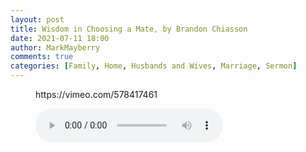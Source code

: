 ```yaml
---
layout: post
title: Wisdom in Choosing a Mate, by Brandon Chiasson
date: 2021-07-11 18:00
author: MarkMayberry
comments: true
categories: [Family, Home, Husbands and Wives, Marriage, Sermon]
---
```

<!-- wp:embed {"url":"https://vimeo.com/578417461","type":"video","providerNameSlug":"vimeo","responsive":true,"className":"wp-embed-aspect-4-3 wp-has-aspect-ratio"} -->
<figure class="wp-block-embed is-type-video is-provider-vimeo wp-block-embed-vimeo wp-embed-aspect-4-3 wp-has-aspect-ratio"><div class="wp-block-embed__wrapper">
https://vimeo.com/578417461
</div></figure>
<!-- /wp:embed -->

<!-- wp:audio -->
<figure class="wp-block-audio"><audio controls src="https://markmayberry.net/wp-content/uploads/bible-study/2021-07-11-pm-BC-Wisdom-in-Choosing-a-Mate.mp3"></audio></figure>
<!-- /wp:audio -->
